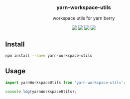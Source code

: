 <h3 align="center">
  yarn-workspace-utils
</h3>

<p align="center">
  workspace utils for yarn berry
</p>

<p align="center">
  <a href="https://npmjs.org/package/yarn-workspace-utils"><img src="https://img.shields.io/npm/v/yarn-workspace-utils.svg?style=flat-square"></a>
  <a href="https://npmjs.org/package/yarn-workspace-utils"><img src="https://img.shields.io/npm/dw/yarn-workspace-utils.svg?style=flat-square"></a>
  <a href="https://npmjs.org/package/yarn-workspace-utils"><img src="https://img.shields.io/node/v/yarn-workspace-utils.svg?style=flat-square"></a>
  <a href="https://npmjs.org/package/yarn-workspace-utils"><img src="https://img.shields.io/npm/types/yarn-workspace-utils.svg?style=flat-square"></a>
</p>

## Install

```bash
npm install --save yarn-workspace-utils
```

## Usage

```js
import yarnWorkspaceUtils from 'yarn-workspace-utils';

console.log(yarnWorkspaceUtils);
```
